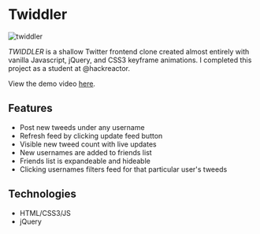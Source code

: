 # Twiddler
![twiddler](https://user-images.githubusercontent.com/52181740/138825552-2c58cdb8-de8a-4c9c-a0fd-72195554b97d.gif)

*TWIDDLER* is a shallow Twitter frontend clone created almost entirely with vanilla Javascript, jQuery, and CSS3 keyframe animations. I completed this project as a student at @hackreactor.

View the demo video [here](https://youtu.be/a8u06w6hfiM).

## Features
- Post new tweeds under any username
- Refresh feed by clicking update feed button
- Visible new tweed count with live updates
- New usernames are added to friends list
- Friends list is expandeable and hideable
- Clicking usernames filters feed for that particular user's tweeds

## Technologies
- HTML/CSS3/JS
- jQuery
